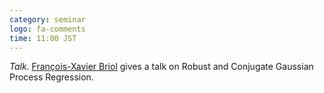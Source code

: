 ```yaml
---
category: seminar
logo: fa-comments
time: 11:00 JST
---
```


*Talk.* [François-Xavier Briol](https://fxbriol.github.io) gives a talk on Robust and Conjugate Gaussian Process Regression.
